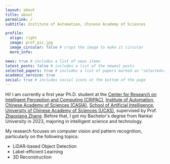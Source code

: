 ```yaml
---
layout: about
title: about
permalink: /
subtitle: Institute of Automation, Chinese Academy of Sciences

profile:
  align: right
  image: prof_pic.jpg
  image_circular: false # crops the image to make it circular
  more_info:

news: true # includes a list of news items
latest_posts: false # includes a list of the newest posts
selected_papers: true # includes a list of papers marked as "selected={true}"
academic_service: true
social: true # includes social icons at the bottom of the page
---
```


Hi! I am currently a first year Ph.D. student at the [Center for Research on Intelligent Perception and Computing (CRIPAC)](http://cripac.ia.ac.cn/en/EN/volumn/home.shtml), [Institute of Automation, Chinese Academy of Sciences (CASIA)](http://english.ia.cas.cn/), [School of Artificial Intelligence, University of Chinese Academy of Sciences (UCAS)](https://ai.ucas.ac.cn), supervised by Prof. [Zhaoxiang Zhang](https://zhaoxiangzhang.net/). Before that, I got my Bachelor's degree from Nankai University in 2023, majoring in intelligent science and technology.

 My research focuses on computer vision and pattern recognition, particularly on the following topics:

 - LiDAR-based Object Detection
 - Label-efficient Learning
 - 3D Reconstruction
